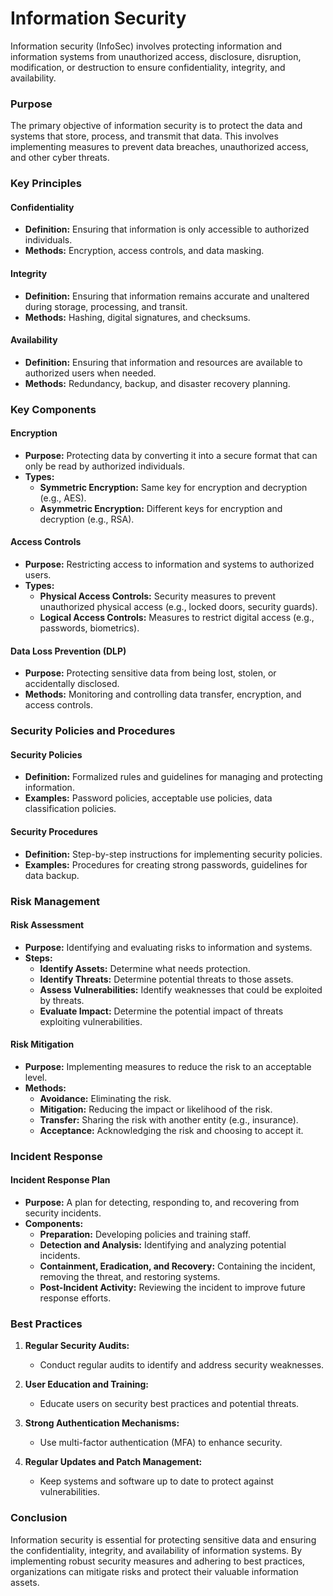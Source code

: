 # Information Security

Information security (InfoSec) involves protecting information and information systems from unauthorized access, disclosure, disruption, modification, or destruction to ensure confidentiality, integrity, and availability.

### Purpose

The primary objective of information security is to protect the data and systems that store, process, and transmit that data. This involves implementing measures to prevent data breaches, unauthorized access, and other cyber threats.

### Key Principles

#### Confidentiality

- **Definition:** Ensuring that information is only accessible to authorized individuals.
- **Methods:** Encryption, access controls, and data masking.

#### Integrity

- **Definition:** Ensuring that information remains accurate and unaltered during storage, processing, and transit.
- **Methods:** Hashing, digital signatures, and checksums.

#### Availability

- **Definition:** Ensuring that information and resources are available to authorized users when needed.
- **Methods:** Redundancy, backup, and disaster recovery planning.

### Key Components

#### Encryption

- **Purpose:** Protecting data by converting it into a secure format that can only be read by authorized individuals.
- **Types:**
    - **Symmetric Encryption:** Same key for encryption and decryption (e.g., AES).
    - **Asymmetric Encryption:** Different keys for encryption and decryption (e.g., RSA).

#### Access Controls

- **Purpose:** Restricting access to information and systems to authorized users.
- **Types:**
    - **Physical Access Controls:** Security measures to prevent unauthorized physical access (e.g., locked doors, security guards).
    - **Logical Access Controls:** Measures to restrict digital access (e.g., passwords, biometrics).

#### Data Loss Prevention (DLP)

- **Purpose:** Protecting sensitive data from being lost, stolen, or accidentally disclosed.
- **Methods:** Monitoring and controlling data transfer, encryption, and access controls.

### Security Policies and Procedures

#### Security Policies

- **Definition:** Formalized rules and guidelines for managing and protecting information.
- **Examples:** Password policies, acceptable use policies, data classification policies.

#### Security Procedures

- **Definition:** Step-by-step instructions for implementing security policies.
- **Examples:** Procedures for creating strong passwords, guidelines for data backup.

### Risk Management

#### Risk Assessment

- **Purpose:** Identifying and evaluating risks to information and systems.
- **Steps:**
    - **Identify Assets:** Determine what needs protection.
    - **Identify Threats:** Determine potential threats to those assets.
    - **Assess Vulnerabilities:** Identify weaknesses that could be exploited by threats.
    - **Evaluate Impact:** Determine the potential impact of threats exploiting vulnerabilities.

#### Risk Mitigation

- **Purpose:** Implementing measures to reduce the risk to an acceptable level.
- **Methods:**
    - **Avoidance:** Eliminating the risk.
    - **Mitigation:** Reducing the impact or likelihood of the risk.
    - **Transfer:** Sharing the risk with another entity (e.g., insurance).
    - **Acceptance:** Acknowledging the risk and choosing to accept it.

### Incident Response

#### Incident Response Plan

- **Purpose:** A plan for detecting, responding to, and recovering from security incidents.
- **Components:**
    - **Preparation:** Developing policies and training staff.
    - **Detection and Analysis:** Identifying and analyzing potential incidents.
    - **Containment, Eradication, and Recovery:** Containing the incident, removing the threat, and restoring systems.
    - **Post-Incident Activity:** Reviewing the incident to improve future response efforts.

### Best Practices

1. **Regular Security Audits:**
    
    - Conduct regular audits to identify and address security weaknesses.
2. **User Education and Training:**
    
    - Educate users on security best practices and potential threats.
3. **Strong Authentication Mechanisms:**
    
    - Use multi-factor authentication (MFA) to enhance security.
4. **Regular Updates and Patch Management:**
    
    - Keep systems and software up to date to protect against vulnerabilities.

### Conclusion

Information security is essential for protecting sensitive data and ensuring the confidentiality, integrity, and availability of information systems. By implementing robust security measures and adhering to best practices, organizations can mitigate risks and protect their valuable information assets.


